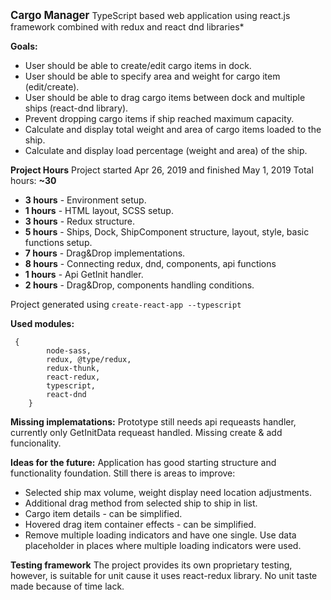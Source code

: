 **<big>Cargo Manager</big>**
TypeScript based web application using react.js framework combined with redux and react dnd libraries*

**Goals:**

 - User should be able to create/edit cargo items in dock.
 - User should be able to specify area and weight for cargo item
   (edit/create).
 - User should be able to drag cargo items between dock and multiple
   ships (react-dnd library).
 - Prevent dropping cargo items if ship reached maximum capacity.
 - Calculate and display total weight and area of cargo items loaded to
   the ship.
 - Calculate and display load percentage (weight and area) of the ship.

**Project Hours**
Project started Apr 26, 2019 and finished May 1, 2019 Total hours: **~30**

 - **3 hours** - Environment setup.
 - **1 hours** - HTML layout, SCSS setup.
 - **3 hours** - Redux structure.
 - **5 hours** - Ships, Dock, ShipComponent structure, layout, style, basic
   functions setup.
 - **7 hours** - Drag&Drop  implementations.
 - **8 hours** - Connecting redux, dnd, components, api functions
 - **1 hours** - Api GetInit handler.
 - **2 hours** - Drag&Drop, components handling conditions.

Project generated using `create-react-app --typescript`

**Used modules:**
   

     {
    	    node-sass,
    	    redux, @type/redux,
    	    redux-thunk,
    	    react-redux,
    	    typescript,
    	    react-dnd
        }

**Missing implematations:**
Prototype still needs api requeasts handler, currently only GetInitData requeast handled.
Missing create & add funcionality.

**Ideas for the future:**
Application has good starting structure and functionality foundation. Still there is areas to improve:
 - Selected ship max volume, weight display need location adjustments.
 - Additional drag method from selected ship to ship in list.
 - Cargo item details - can be simplified.
 - Hovered drag item container effects - can be simplified.
 - Remove multiple loading indicators and have one single. Use data placeholder in places where multiple loading indicators were used.
 
**Testing framework**
The project provides its own proprietary testing, however, is suitable for unit cause it uses react-redux library. No unit taste made because of time lack.